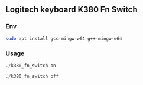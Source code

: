 ## Logitech keyboard K380 Fn Switch

### Env

```bash
sudo apt install gcc-mingw-w64 g++-mingw-w64
```

### Usage

```powershell
./k380_fn_switch on

./k380_fn_switch off
```
